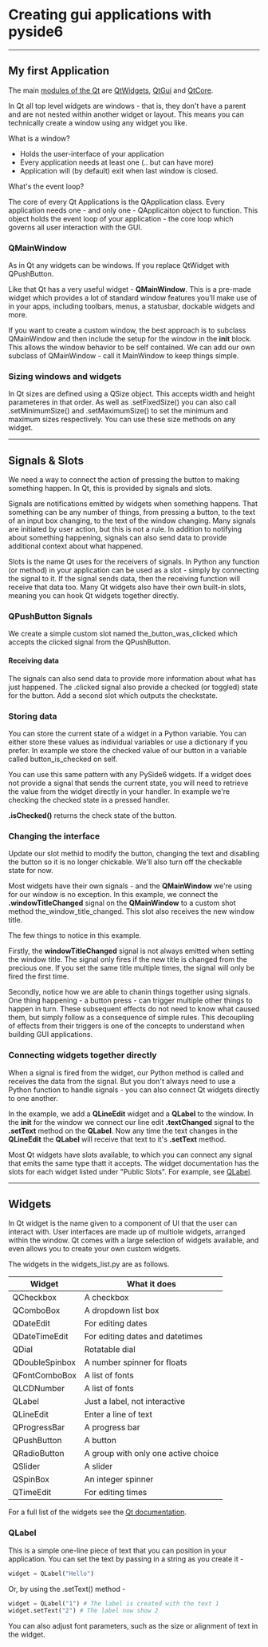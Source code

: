 # Creating gui applications with pyside6
------------------------------------------------------------------------------------------------

## My first Application

The main [modules of the Qt](https://doc.qt.io/qtforpython/modules.html) are [QtWidgets](https://doc.qt.io/qtforpython/PySide6/QtWidgets/index.html#module-PySide6.QtWidgets), [QtGui](https://doc.qt.io/qtforpython/PySide6/QtGui/index.html#module-PySide6.QtGui) and [QtCore](https://doc.qt.io/qtforpython/PySide6/QtCore/index.html#module-PySide6.QtCore).

In Qt all top level widgets are windows - that is, they don't have a parent and are not nested within another widget or layout. This means you can technically create a window using any widget you like.

What is a window?

- Holds the user-interface of your application
- Every application needs at least one (.. but can have more)
- Application will (by default) exit when last window is closed.

What's the event loop?

The core of every Qt Applications is the QApplication class. Every application needs one - and only one - QApplicaiton object to function. This object holds the event loop of your application - the core loop which governs all user interaction with the GUI.

### QMainWindow

As in Qt any widgets can be windows. If you replace QtWidget with QPushButton.

Like that Qt has a very useful widget - **QMainWindow**. This is a pre-made widget which provides a lot of standard window features you'll make use of in your apps, including toolbars, menus, a statusbar, dockable widgets and more.

If you want to create a custom window, the best approach is to subclass QMainWindow and then include the setup for the window in the **init** block. This allows the window behavior to be self contained. We can add our own subclass of QMainWindow - call it MainWindow to keep things simple.

### Sizing windows and widgets

In Qt sizes are defined using a QSize object. This accepts width and height parameteres in that order.
As well as .setFixedSize() you can also call .setMinimumSize() and .setMaximumSize() to set the minimum and maximum sizes respectively. You can use these size methods on any widget.

---------------------------------------------------------------------------------------

## Signals & Slots

We need a way to connect the action of pressing the button to making something happen. In Qt, this is provided by signals and slots.

Signals are notifications emitted by widgets when something happens. That something can be any number of things, from pressing a button, to the text of an input box changing, to the text of the window changing. Many signals are initiated by user action, but this is not a rule.
In addition to notifying about something happening, signals can also send data to provide additional context about what happened.

Slots is the name Qt uses for the receivers of signals. In Python any function (or method) in your application can be used as a slot - simply by connecting the signal to it. If the signal sends data, then the receiving function will receive that data too. Many Qt widgets also have their own built-in slots, meaning you can hook Qt widgets together directly.

### QPushButton Signals

We create a simple custom slot named the_button_was_clicked which accepts the clicked signal from the QPushButton.

#### Receiving data

The signals can also send data to provide more information about what has just happened. The .clicked signal also provide a checked (or toggled) state for the button.
Add a second slot which outputs the checkstate.

### Storing data

You can store the current state of a widget in a Python variable. You can either store these values as individual variables or use a dictionary if you prefer. In example we store the checked value of our button in a variable called button_is_checked on self.

You can use this same pattern with any PySide6 widgets. If a widget does not provide a signal that sends the current state, you will need to retrieve the value from the widget directly in your handler. In example we're checking the checked state in a pressed handler.

**.isChecked()** returns the check state of the button.

### Changing the interface

Update our slot methid to modify the button, changing the text and disabling the button so it is no longer chickable. We'll also turn off the checkable state for now.

Most widgets have their own signals - and the **QMainWindow** we're using for our window is no exception. In this example, we connect the **.windowTitleChanged** signal on the **QMainWindow** to a custom shot method the_window_title_changed. This slot also receives the new window title.

The few things to notice in this example.

Firstly, the **windowTitleChanged** signal is not always emitted when setting the window title. The signal only fires if the new title is changed from the precious one. If you set the same title multiple times, the signal will only be fired the first time.

Secondly, notice how we are able to chanin things together using signals. One thing happening - a button press - can trigger multiple other things to happen in turn. These subsequent effects do not need to know what caused them, but simply follow as a consequence of simple rules. This decoupling of effects from their triggers is one of the concepts to understand when building GUI applications.

### Connecting widgets together directly

When a signal is fired from the widget, our Python method is called and receives the data from the signal. But you don't always need to use a Python function to handle signals - you can also connect Qt widgets directly to one another.

In the example, we add a **QLineEdit** widget and a **QLabel** to the window. In the **init** for the window we connect our line edit **.textChanged** signal to the **.setText** method on the **QLabel**. Now any time the text changes in the **QLineEdit** the **QLabel** will receive that text to it's **.setText** method.

Most Qt widgets have slots available, to which you can connect any signal that emits the same type thatt it accepts. The widget documentation has the slots for each widget listed under "Public Slots". For example, see [QLabel](https://doc.qt.io/qt-5/qlabel.html#public-slots).

--------------------------------------------------------------------------------------------

## Widgets

In Qt widget is the name given to a component of UI that the user can interact with. User interfaces are made up of multiole widgets, arranged within the window. Qt comes with a large selection of widgets available, and even allows you to create your own custom widgets.

The widgets in the widgets_list.py are as follows.

| Widget  | What it does  |
|---|---|
| QCheckbox  | A checkbox  |
| QComboBox  | A dropdown list box  |
| QDateEdit  | For editing dates  |
| QDateTimeEdit  | For editing dates and datetimes  |
| QDial  | Rotatable dial  |
| QDoubleSpinbox  | A number spinner for floats  |
| QFontComboBox  | A list of fonts  |
| QLCDNumber  | A list of fonts  |
| QLabel  | Just a label, not interactive  |
| QLineEdit  | Enter a line of text  |
| QProgressBar  | A progress bar  |
| QPushButton  | A button  |
| QRadioButton  | A group with only one active choice  |
| QSlider  | A slider  |
| QSpinBox  | An integer spinner  |
| QTimeEdit  | For editing times  |

For a full list of the widgets see the [Qt documentation](https://doc.qt.io/qt-6/qtwidgets-module.html).

### QLabel

This is a simple one-line piece of text that you can position in your application. You can set the text by passing in a string as you create it -

~~~python
widget = QLabel("Hello")
~~~

Or, by using the .setText() method -

~~~python
widget = QLabel("1") # The label is created with the text 1
widget.setText("2") # The label now show 2
~~~

You can also adjust font parameters, such as the size or alignment of text in the widget.















